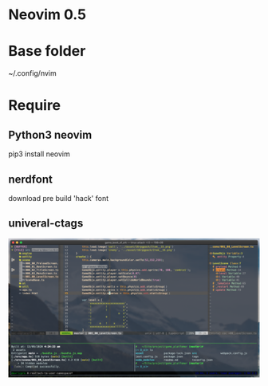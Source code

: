 # Neovim 0.5

# Base folder
~/.config/nvim


# Require

## Python3 neovim
pip3 install neovim

## nerdfont
download pre build 'hack' font

## univeral-ctags

![Screenshot](screenshot.png)
